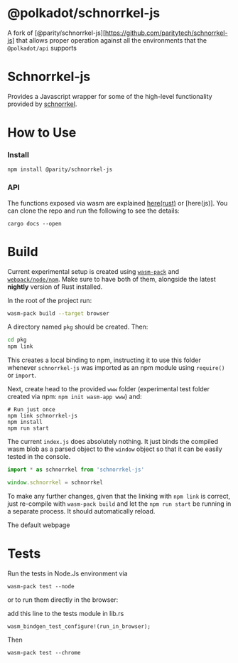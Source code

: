 # @polkadot/schnorrkel-js

A fork of [@parity/schnorrkel-js][https://github.com/paritytech/schnorrkel-js] that allows proper operation against all the environments that the `@polkadot/api` supports

# Schnorrkel-js

Provides a Javascript wrapper for some of the high-level functionality provided by [schnorrkel](https://github.com/w3f/schnorrkel).


# How to Use

### Install

```
npm install @parity/schnorrkel-js
```

### API

The functions exposed via wasm are explained [here(rust)]() or [here(js)]. You can clone the repo and run the following to see the details:

```
cargo docs --open
```

# Build

Current experimental setup is created using [`wasm-pack`](https://rustwasm.github.io/wasm-pack/installer/) and [`webpack/node/npm`](https://www.npmjs.com/get-npm). Make sure to have both of them, alongside the latest **nightly** version of Rust installed.

In the root of the project run:

```bash
wasm-pack build --target browser
```

A directory named `pkg` should be created. Then:

```bash
cd pkg
npm link
```

This creates a local binding to npm, instructing it to use this folder whenever `schnorrkel-js` was imported as an npm module using `require()` or `import`.

Next, create head to the provided `www` folder (experimental test folder created via npm: `npm init wasm-app www`) and:

```
# Run just once
npm link schnorrkel-js
npm install
npm run start
```

The current `index.js` does absolutely nothing. It just binds the compiled wasm blob as a parsed object to the `window` object so that it can be easily tested in the console.

```javascript
import * as schnorrkel from 'schnorrkel-js'

window.schnorrkel = schnorrkel
```

To make any further changes, given that the linking with `npm link` is correct, just re-compile with `wasm-pack build` and let the `npm run start` be running in a separate process. It should automatically reload.

The default webpage


# Tests

Run the tests in Node.Js environment via

```
wasm-pack test --node
```

or to run them directly in the browser:

add this line to the tests module in lib.rs

```
wasm_bindgen_test_configure!(run_in_browser);
```

Then

```
wasm-pack test --chrome
```
